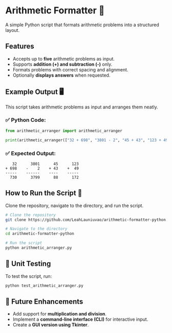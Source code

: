 # Arithmetic Formatter 🧮  
A simple Python script that formats arithmetic problems into a structured layout.

## Features  
- Accepts up to **five** arithmetic problems as input.  
- Supports **addition (+) and subtraction (-)** only.  
- Formats problems with correct spacing and alignment.  
- Optionally **displays answers** when requested.  

## Example Output 🖥️  
This script takes arithmetic problems as input and arranges them neatly.

### ✅ Python Code:
```python
from arithmetic_arranger import arithmetic_arranger

print(arithmetic_arranger(["32 + 698", "3801 - 2", "45 + 43", "123 + 49"], True))
```

### ✅ Expected Output:
```
   32      3801      45      123
+ 698    -    2    + 43    +  49
-----    ------    ----    -----
  730      3799      88      172
```

## How to Run the Script 🚀  
Clone the repository, navigate to the directory, and run the script.

```bash
# Clone the repository
git clone https://github.com/LeahLauniuvao/arithmetic-formatter-python.git

# Navigate to the directory
cd arithmetic-formatter-python

# Run the script
python arithmetic_arranger.py
```

## 🔬 Unit Testing
To test the script, run:  
```bash
python test_arithmetic_arranger.py
```

## 🚀 Future Enhancements  
- Add support for **multiplication and division**.  
- Implement a **command-line interface (CLI)** for interactive input.  
- Create a **GUI version using Tkinter**.  
